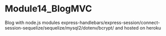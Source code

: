 # Module14_BlogMVC
Blog with node.js modules express-handlebars/express-session/connect-session-sequelize/sequelize/mysql2/dotenv/bcrypt/ and hosted on heroku
